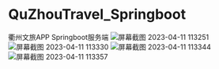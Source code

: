 # QuZhouTravel_Springboot
衢州文旅APP Springboot服务端
![屏幕截图 2023-04-11 113251](https://user-images.githubusercontent.com/60876546/231049465-09f27fb5-74aa-456f-b853-c4f351e351d4.png)
![屏幕截图 2023-04-11 113330](https://user-images.githubusercontent.com/60876546/231049539-c7aaea39-fbe7-4842-8bdc-7df9441ce275.png)
![屏幕截图 2023-04-11 113344](https://user-images.githubusercontent.com/60876546/231049547-3835f14a-30bc-4361-8d24-3af7230d3661.png)
![屏幕截图 2023-04-11 113357](https://user-images.githubusercontent.com/60876546/231049580-09e5d084-02d9-415d-a395-dcf3ad98b567.png)
